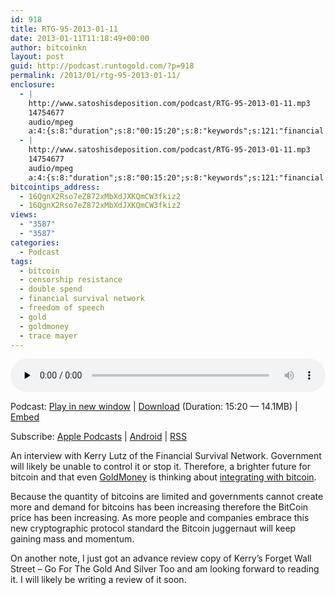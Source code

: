 ```yaml
---
id: 918
title: RTG-95-2013-01-11
date: 2013-01-11T11:18:49+00:00
author: bitcoinkn
layout: post
guid: http://podcast.runtogold.com/?p=918
permalink: /2013/01/rtg-95-2013-01-11/
enclosure:
  - |
    http://www.satoshisdeposition.com/podcast/RTG-95-2013-01-11.mp3
    14754677
    audio/mpeg
    a:4:{s:8:"duration";s:8:"00:15:20";s:8:"keywords";s:121:"financial survival network, bitcoin, trace mayer, gold, double spend, censorship resistance, freedom of speech, goldmoney";s:6:"author";s:17:"Trace Mayer, J.D.";s:8:"explicit";s:1:"2";}
  - |
    http://www.satoshisdeposition.com/podcast/RTG-95-2013-01-11.mp3
    14754677
    audio/mpeg
    a:4:{s:8:"duration";s:8:"00:15:20";s:8:"keywords";s:121:"financial survival network, bitcoin, trace mayer, gold, double spend, censorship resistance, freedom of speech, goldmoney";s:6:"author";s:17:"Trace Mayer, J.D.";s:8:"explicit";s:1:"2";}
bitcointips_address:
  - 16QgnX2Rso7eZ872xMbXdJXKQmCW3fkiz2
  - 16QgnX2Rso7eZ872xMbXdJXKQmCW3fkiz2
views:
  - "3587"
  - "3587"
categories:
  - Podcast
tags:
  - bitcoin
  - censorship resistance
  - double spend
  - financial survival network
  - freedom of speech
  - gold
  - goldmoney
  - trace mayer
---
```

<!--powerpress_player-->

<div class="powerpress_player" id="powerpress_player_5687">
  <audio class="wp-audio-shortcode" id="audio-918-98" preload="none" style="width: 100%;" controls="controls"><source type="audio/mpeg" src="http://media.blubrry.com/bitcoinruntogold/p/www.satoshisdeposition.com/podcast/RTG-95-2013-01-11.mp3?_=98" /><a href="http://media.blubrry.com/bitcoinruntogold/p/www.satoshisdeposition.com/podcast/RTG-95-2013-01-11.mp3">http://media.blubrry.com/bitcoinruntogold/p/www.satoshisdeposition.com/podcast/RTG-95-2013-01-11.mp3</a></audio>
</div>

<p class="powerpress_links powerpress_links_mp3">
  Podcast: <a href="http://media.blubrry.com/bitcoinruntogold/p/www.satoshisdeposition.com/podcast/RTG-95-2013-01-11.mp3" class="powerpress_link_pinw" target="_blank" title="Play in new window" onclick="return powerpress_pinw('https://www.bitcoin.kn/?powerpress_pinw=918-podcast');" rel="nofollow">Play in new window</a> | <a href="http://media.blubrry.com/bitcoinruntogold/s/www.satoshisdeposition.com/podcast/RTG-95-2013-01-11.mp3" class="powerpress_link_d" title="Download" rel="nofollow" download="RTG-95-2013-01-11.mp3">Download</a> (Duration: 15:20 &#8212; 14.1MB) | <a href="#" class="powerpress_link_e" title="Embed" onclick="return powerpress_show_embed('918-podcast');" rel="nofollow">Embed</a>
</p>

<p class="powerpress_embed_box" id="powerpress_embed_918-podcast" style="display: none;">
  <input id="powerpress_embed_918-podcast_t" type="text" value="<iframe width=&quot;320&quot; height=&quot;30&quot; src=&quot;https://www.bitcoin.kn/?powerpress_embed=918-podcast&amp;powerpress_player=mediaelement-audio&quot; frameborder=&quot;0&quot; scrolling=&quot;no&quot;></iframe>" onclick="javascript: this.select();" onfocus="javascript: this.select();" style="width: 70%;" readOnly />
</p>

<p class="powerpress_links powerpress_subscribe_links">
  Subscribe: <a href="https://itunes.apple.com/WebObjects/MZStore.woa/wa/viewPodcast?id=301670981&mt=2&ls=1#episodeGuid=http%3A%2F%2Fpodcast.runtogold.com%2F%3Fp%3D918" class="powerpress_link_subscribe powerpress_link_subscribe_itunes" title="Subscribe on Apple Podcasts" rel="nofollow">Apple Podcasts</a> | <a href="https://subscribeonandroid.com/www.bitcoin.kn/feed/podcast/" class="powerpress_link_subscribe powerpress_link_subscribe_android" title="Subscribe on Android" rel="nofollow">Android</a> | <a href="https://www.bitcoin.kn/feed/podcast/" class="powerpress_link_subscribe powerpress_link_subscribe_rss" title="Subscribe via RSS" rel="nofollow">RSS</a>
</p>

An interview with Kerry Lutz of the Financial Survival Network. Government will likely be unable to control it or stop it. Therefore, a brighter future for bitcoin and that even <a title="goldmoney" href="http://www.runtogold.com/goldmoney" target="_blank">GoldMoney</a> is thinking about <a title="goldmoney integrating with bitcoin" href="http://www.runtogold.com/2013/01/goldmoney-mulls-bitcoin-integration-why-your-gold-is-not-safe-there/" target="_blank">integrating with bitcoin</a>.

Because the quantity of bitcoins are limited and governments cannot create more and demand for bitcoins has been increasing therefore the BitCoin price has been increasing. As more people and companies embrace this new cryptographic protocol standard the Bitcoin juggernaut will keep gaining mass and momentum.

On another note, I just got an advance review copy of Kerry&#8217;s Forget Wall Street &#8211; Go For The Gold And Silver Too and am looking forward to reading it. I will likely be writing a review of it soon.